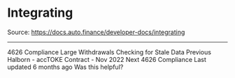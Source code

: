 # Integrating

Source: https://docs.auto.finance/developer-docs/integrating

---

4626 Compliance
Large Withdrawals
Checking for Stale Data
Previous
Halborn - accTOKE Contract - Nov 2022
Next
4626 Compliance
Last updated
6 months ago
Was this helpful?